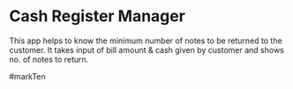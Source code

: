 # Cash Register Manager

This app helps to know the minimum number of notes to be returned to the customer. It takes input of bill amount & cash given by customer and shows no. of notes to return.

#markTen